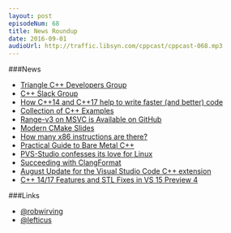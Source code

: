 ```yaml
---
layout: post
episodeNum: 68
title: News Roundup
date: 2016-09-01
audioUrl: http://traffic.libsyn.com/cppcast/cppcast-068.mp3
---
```


###News

 - [Triangle C++ Developers Group](https://www.meetup.com/Triangle-C-Developers-Group/)
 - [C++ Slack Group](https://cpplang.slack.com/)
 - [How C++14 and C++17 help to write faster (and better) code](https://kfrlib.com/blog/how-c14-and-c17-help-to-write-faster-and-better-code-real-world-examples/)
 - [Collection of C++ Examples](http://www.cppexamples.com/)
 - [Range-v3 on MSVC is Available on GitHub](https://blogs.msdn.microsoft.com/vcblog/2016/08/23/range-v3-on-msvc-is-available-on-github/)
 - [Modern CMake Slides](http://thetoeb.de/2016/08/30/modern-cmake-presentation/)
 - [How many x86 instructions are there?](https://fgiesen.wordpress.com/2016/08/25/how-many-x86-instructions-are-there/)
 - [Practical Guide to Bare Metal C++](https://arobenko.gitbooks.io/bare_metal_cpp/content/)
 - [PVS-Studio confesses its love for Linux](http://www.viva64.com/en/b/0415/)
 - [Succeeding with ClangFormat](https://engineering.mongodb.com/post/succeeding-with-clangformat-part-1-pitfalls-and-planning/)
 - [August Update for the Visual Studio Code C++ extension](https://blogs.msdn.microsoft.com/vcblog/2016/08/29/august-update-for-the-visual-studio-code-cc-extension/)
 - [C++ 14/17 Features and STL Fixes in VS 15 Preview 4](https://blogs.msdn.microsoft.com/vcblog/2016/08/24/c1417-features-and-stl-fixes-in-vs-15-preview-4/)
 
###Links

 - [@robwirving](https://twitter.com/robwirving)
 - [@lefticus](https://twitter.com/lefticus)
